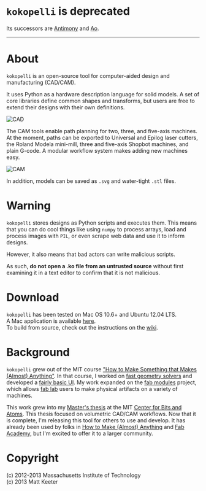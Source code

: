 `kokopelli` is deprecated
=========================
Its successors are [Antimony](https://github.com/mkeeter/antimony) and [Ao](https://github.com/mkeeter/ao).

--------------------------------------------------------------------------------------------------------

About
=====
`kokopelli` is an open-source tool for computer-aided design and manufacturing (CAD/CAM).

It uses Python as a hardware description language for solid models.  A set of core libraries define common shapes and transforms, but users are free to extend their designs with their own definitions.

![CAD](http://i.imgur.com/L1RQUxA.png)

The CAM tools enable path planning for two, three, and five-axis machines.  At the moment, paths can be exported to Universal and Epilog laser cutters, the Roland Modela mini-mill, three and five-axis Shopbot machines, and plain G-code.  A modular workflow system makes adding new machines easy.

![CAM](http://i.imgur.com/sb0uQq5.png)

In addition, models can be saved as `.svg` and water-tight `.stl` files.

Warning
=======
`kokopelli` stores designs as Python scripts and executes them.  This means that you can do cool things like using `numpy` to process arrays, load and process images with `PIL`, or even scrape web data and use it to inform designs.

However, it also means that bad actors can write malicious scripts.

As such, **do not open a .ko file from an untrusted source** without first examining it in a text editor to confirm that it is not malicious.

Download
========
`kokopelli` has been tested on Mac OS 10.6+ and Ubuntu 12.04 LTS.  
A Mac application is available [here](http://mattkeeter.com/projects/kokopelli/kokopelli.tar.gz).  
To build from source, check out the instructions on the [wiki](https://github.com/mkeeter/kokopelli/wiki/Installing).

Background
==========
`kokopelli` grew out of the MIT course ["How to Make Something that Makes (Almost) Anything"](http://fab.cba.mit.edu/classes/S62.12/index.html).
In that course, I worked on [fast geometry solvers](http://fab.cba.mit.edu/classes/S62.12/people/keeter.matt/solver/index.html) and developed a [fairly basic UI](http://fab.cba.mit.edu/classes/S62.12/people/keeter.matt/gui/index.html).  My work expanded on the [fab modules](http://kokompe.cba.mit.edu/) project, which allows [fab lab](http://fab.cba.mit.edu/about/faq/) users to make physical artifacts on a variety of machines.

This work grew into my [Master's thesis](http://cba.mit.edu/docs/theses/13.05.Keeter.pdf) at the MIT [Center for Bits and Atoms](http://cba.mit.edu).  This thesis focused on volumetric CAD/CAM workflows.  Now that it is complete, I'm releasing this tool for others to use and develop.  It has already been used by folks in [How to Make (Almost) Anything](http://fab.cba.mit.edu/classes/863.12/) and [Fab Academy](http://www.fabacademy.org/), but I'm excited to offer it to a larger community.

Copyright
=========
(c) 2012-2013 Massachusetts Institute of Technology  
(c) 2013 Matt Keeter

